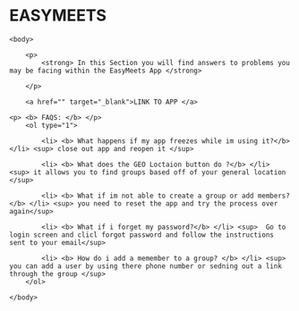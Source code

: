 # EASYMEETS


<html>
	<head>
		<title> <b> EASY MEETS FAQ  </b> </title>
	</head>

	<body>

		<p>
			<strong> In this Section you will find answers to problems you may be facing within the EasyMeets App </strong>

		</p>

		<a href="" target="_blank">LINK TO APP </a>

	<p> <b> FAQS: </b> </p>
		<ol type="1">
			
			<li> <b> What happens if my app freezes while im using it?</b> </li> <sup> close out app and reopen it </sup> 

			<li> <b> What does the GEO Loctaion button do ?</b> </li> <sup> it allows you to find groups based off of your general location </sup>

			<li> <b> What if im not able to create a group or add members?</b> </li> <sup> you need to reset the app and try the process over again</sup>

			<li> <b> What if i forget my password?</b> </li> <sup>  Go to login screen and clicl forgot password and follow the instructions sent to your email</sup>

			<li> <b> How do i add a memember to a group? </b> </li> <sup> you can add a user by using there phone number or sedning out a link through the group </sup>
		</ol>

	</body>
</html>

